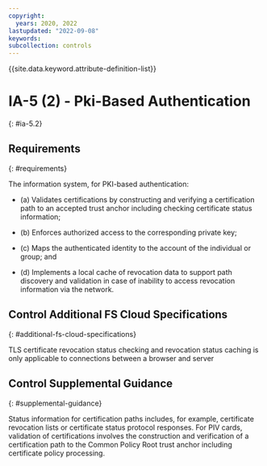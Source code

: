 ```yaml
---
copyright:
  years: 2020, 2022
lastupdated: "2022-09-08"
keywords: 
subcollection: controls
---
```


{{site.data.keyword.attribute-definition-list}}

# IA-5 (2) - Pki-Based Authentication
{: #ia-5.2}

## Requirements
{: #requirements}

The information system, for PKI-based authentication:

- (a) Validates certifications by constructing and verifying a certification path to an accepted trust anchor including checking certificate status information;

- (b) Enforces authorized access to the corresponding private key;

- (c) Maps the authenticated identity to the account of the individual or group; and

- (d) Implements a local cache of revocation data to support path discovery and validation in case of inability to access revocation information via the network.

## Control Additional FS Cloud Specifications
{: #additional-fs-cloud-specifications}

TLS certificate revocation status checking and revocation status caching is only applicable to connections between a browser and server

## Control Supplemental Guidance
{: #supplemental-guidance}

Status information for certification paths includes, for example, certificate revocation lists or certificate status protocol responses. For PIV cards, validation of certifications involves the construction and verification of a certification path to the Common Policy Root trust anchor including certificate policy processing.


